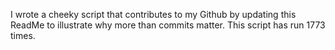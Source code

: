 I wrote a cheeky script that contributes to my Github by updating this ReadMe to illustrate why more than commits matter. This script has run 1773 times.